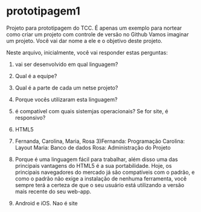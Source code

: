 # prototipagem1
Projeto para prototipagem do TCC. É apenas um exemplo para nortear como criar um projeto com controle de versão no Github
Vamos imaginar um projeto. Você vai dar nome a ele e o objetivo deste projeto.

Neste arquivo, inicialmente, você vai responder estas perguntas:

1) vai ser desenvolvido em qual linguagem?
2) Qual é a equipe?
3) Qual é a parte de cada um netse projeto?
4) Porque vocês utilizaram esta linguagem?
5) é compatível com quais sistemjas operacionais? Se for site, é responsivo?

1) HTML5
2) Fernanda, Carolina, Maria, Rosa
3)Fernanda: Programação 
Carolina: Layout
Maria: Banco de dados
Rosa: Administração do Projeto
4) Porque é uma linguagem fácil para trabalhar, além disso uma das principais vantagens do HTML5 é a sua portabilidade. Hoje, os principais navegadores do mercado já são compatíveis com o padrão, e como o padrão não exige a instalação de nenhuma ferramenta, você sempre terá a certeza de que o seu usuário está utilizando a versão mais recente do seu web-app.
5) Android e iOS. Nao é site

